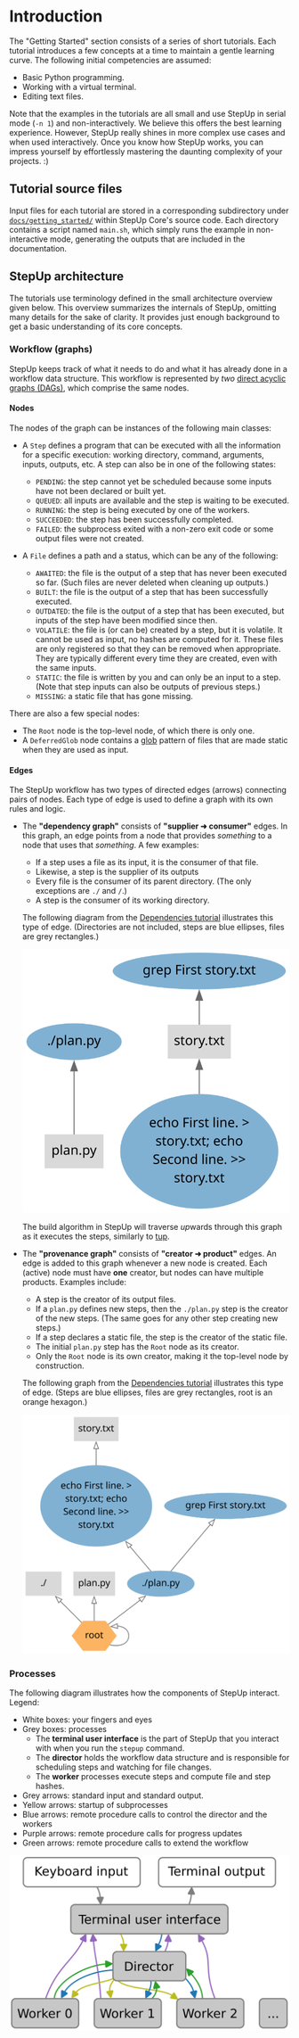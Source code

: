 # Introduction

The "Getting Started" section consists of a series of short tutorials.
Each tutorial introduces a few concepts at a time to maintain a gentle learning curve.
The following initial competencies are assumed:

- Basic Python programming.
- Working with a virtual terminal.
- Editing text files.

Note that the examples in the tutorials are all small and use StepUp in serial mode (`-n 1`) and non-interactively.
We believe this offers the best learning experience.
However, StepUp really shines in more complex use cases and when used interactively.
Once you know how StepUp works, you can impress yourself by effortlessly mastering the daunting complexity of your projects. :)


## Tutorial source files

Input files for each tutorial are stored in a corresponding subdirectory under
[`docs/getting_started/`](https://github.com/reproducible-reporting/stepup-core/tree/main/docs/getting_started)
within StepUp Core's source code.
Each directory contains a script named `main.sh`,
which simply runs the example in non-interactive mode,
generating the outputs that are included in the documentation.


## StepUp architecture

The tutorials use terminology defined in the small architecture overview given below.
This overview summarizes the internals of StepUp, omitting many details for the sake of clarity.
It provides just enough background to get a basic understanding of its core concepts.


### Workflow (graphs)

StepUp keeps track of what it needs to do and what it has already done in a workflow data structure.
This workflow is represented by *two*
[direct acyclic graphs (DAGs)](https://en.wikipedia.org/wiki/Directed_acyclic_graph),
which comprise the same nodes.


#### Nodes

The nodes of the graph can be instances of the following main classes:

- A `Step` defines a program that can be executed with all the information for a specific execution:
  working directory, command, arguments, inputs, outputs, etc.
  A step can also be in one of the following states:

    - `PENDING`: the step cannot yet be scheduled because some inputs have not been declared or built yet.
    - `QUEUED`: all inputs are available and the step is waiting to be executed.
    - `RUNNING`: the step is being executed by one of the workers.
    - `SUCCEEDED`: the step has been successfully completed.
    - `FAILED`: the subprocess exited with a non-zero exit code or some output files were not created.

- A `File` defines a path and a status, which can be any of the following:

    - `AWAITED`: the file is the output of a step that has never been executed so far.
      (Such files are never deleted when cleaning up outputs.)
    - `BUILT`: the file is the output of a step that has been successfully executed.
    - `OUTDATED`: the file is the output of a step that has been executed,
      but inputs of the step have been modified since then.
    - `VOLATILE`: the file is (or can be) created by a step, but it is volatile.
      It cannot be used as input, no hashes are computed for it.
      These files are only registered so that they can be removed when appropriate.
      They are typically different every time they are created,
      even with the same inputs.
    - `STATIC`: the file is written by you and can only be an input to a step.
      (Note that step inputs can also be outputs of previous steps.)
    - `MISSING`: a static file that has gone missing.

There are also a few special nodes:

- The `Root` node is the top-level node, of which there is only one.
- A `DeferredGlob` node contains a [glob](https://en.wikipedia.org/wiki/Glob_(programming)) pattern of files that are made static when they are used as input.


#### Edges

The StepUp workflow has two types of directed edges (arrows) connecting pairs of nodes.
Each type of edge is used to define a graph with its own rules and logic.

- The **"dependency graph"** consists of **"supplier ➜ consumer"** edges.
  In this graph, an edge points from a node that provides *something* to a node that uses that *something*.
  A few examples:

    - If a step uses a file as its input, it is the consumer of that file.
    - Likewise, a step is the supplier of its outputs
    - Every file is the consumer of its parent directory.
      (The only exceptions are `./` and `/`.)
    - A step is the consumer of its working directory.

    The following diagram from the [Dependencies tutorial](dependencies.md) illustrates this type of edge.
    (Directories are not included, steps are blue ellipses, files are grey rectangles.)

    ![graph_dependency.svg](dependencies/graph_dependency.svg)

    The build algorithm in StepUp will traverse *up*wards through this graph as it executes the steps,
    similarly to [tup](https://gittup.org/tup/).

- The **"provenance graph"** consists of **"creator ➜ product"** edges.
  An edge is added to this graph whenever a new node is created.
  Each (active) node must have **one** creator, but nodes can have multiple products.
  Examples include:

    - A step is the creator of its output files.
    - If a `plan.py` defines new steps, then the `./plan.py` step is the creator of
      the new steps.
      (The same goes for any other step creating new steps.)
    - If a step declares a static file, the step is the creator of the static file.
    - The initial `plan.py` step has the `Root` node as its creator.
    - Only the `Root` node is its own creator, making it the top-level node by construction.

    The following graph from the [Dependencies tutorial](dependencies.md) illustrates this type of edge.
    (Steps are blue ellipses, files are grey rectangles, root is an orange hexagon.)

    ![graph_provenance.svg](dependencies/graph_provenance.svg)


### Processes

The following diagram illustrates how the components of StepUp interact. Legend:

- White boxes: your fingers and eyes
- Grey boxes: processes
    - The **terminal user interface** is the part of StepUp that you interact with when you run the `stepup` command.
    - The **director** holds the workflow data structure and is responsible for scheduling steps and watching for file changes.
    - The **worker** processes execute steps and compute file and step hashes.
- Grey arrows: standard input and standard output.
- Yellow arrows: startup of subprocesses
- Blue arrows: remote procedure calls to control the director and the workers
- Purple arrows: remote procedure calls for progress updates
- Green arrows: remote procedure calls to extend the workflow

![processes](processes.svg)
